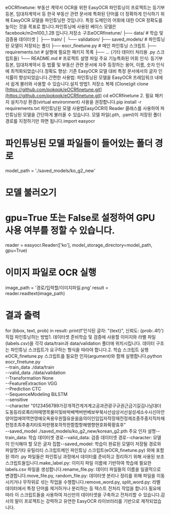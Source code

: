 eOCRfinetune: 부동산 계약서 OCR을 위한 EasyOCR 파인튜닝이 프로젝트는 등기부등본, 임대차계약서 등 한국 부동산 관련 문서에 특화된 단어를 더 정확하게 인식하기 위해 EasyOCR 모델을 파인튜닝한 것입니다. 특정 도메인의 어휘에 대한 OCR 정확도를 높이는 것을 목표로 합니다.파인튜닝에 사용된 베이스 모델은 facebook/m2m100_1.2B 입니다.저장소 구조eOCRfinetune/
├── data/                  # 학습 및 검증용 데이터셋
│   ├── train/
│   └── validation/
├── saved_models/          # 파인튜닝된 모델이 저장되는 폴더
├── eocr_finetune.py       # 메인 파인튜닝 스크립트
├── requirements.txt       # 실행에 필요한 패키지 목록
├── ... (기타 데이터 처리용 .py 스크립트들)
└── README.md              # 프로젝트 설명 파일
주요 기능특화된 어휘 인식: 등기부등본, 임대차계약서 등 법률 및 부동산 관련 문서에 자주 등장하는 용어, 이름, 숫자 인식에 최적화되었습니다.정확도 향상: 기존 EasyOCR 모델 대비 특정 문서에서의 글자 인식률이 향상되었습니다.간편한 사용법: 파인튜닝된 모델을 EasyOCR 프레임워크 내에서 쉽게 불러와 사용할 수 있습니다.설치 방법1. 저장소 복제 (Clone)git clone [https://github.com/pokqok/eOCRfinetune.git](https://github.com/pokqok/eOCRfinetune.git)
cd eOCRfinetune
2. 필요 패키지 설치가상 환경(virtual environment) 사용을 권장합니다.pip install -r requirements.txt
파인튜닝된 모델 사용법EasyOCR의 Reader 클래스를 사용하여 파인튜닝된 모델을 간단하게 불러올 수 있습니다. 모델 파일(.pth, .yaml)이 저장된 폴더 경로를 지정하기만 하면 됩니다.import easyocr

# 파인튜닝된 모델 파일들이 들어있는 폴더 경로
model_path = './saved_models/ko_g2_new'

# 모델 불러오기
# gpu=True 또는 False로 설정하여 GPU 사용 여부를 정할 수 있습니다.
reader = easyocr.Reader(['ko'], model_storage_directory=model_path, gpu=True)

# 이미지 파일로 OCR 실행
image_path = '경로/입력할/이미지파일.png'
result = reader.readtext(image_path)

# 결과 출력
for (bbox, text, prob) in result:
    print(f'인식된 글자: "{text}", 신뢰도: {prob:.4f}')
직접 파인튜닝하는 방법1. 데이터셋 준비학습 및 검증에 사용할 이미지와 라벨 파일(labels.csv)을 각각 data/train과 data/validation 폴더에 위치시킵니다. 데이터 구조는 파인튜닝 스크립트가 요구하는 형식을 따라야 합니다.2. 학습 스크립트 실행eOCR_finetune.py 스크립트를 필요한 인자(argument)와 함께 실행합니다.python eocr_finetune.py \
    --train_data ./data/train \
    --valid_data ./data/validation \
    --Transformation None \
    --FeatureExtraction VGG \
    --Prediction CTC \
    --SequenceModeling BiLSTM \
    --sensitive \
    --character "0123456789가강개객건게겨계고공과관광구규권근금기길김나남대더도동등라로록리마매명목물미및바박배백버번베보부북사산삼상서선설성세소수시신아안양어업에여역연영예오옥용우원월유윤을음의이인임입자작장재전정제조종주중지직차채천청초최추충치타토파판평포하학한함합항해행향현호화확황효후" \
    --saved_model ./saved_models/ko_g2_new/korean_g2.pth
주요 인자 설명--train_data: 학습 데이터셋 경로--valid_data: 검증 데이터셋 경로--character: 모델이 인식해야 할 모든 글자 집합--saved_model: 학습이 완료된 모델이 저장될 경로와 파일명기타 유틸리티 스크립트메인 파인튜닝 스크립트(eOCR_finetune.py) 외에 포함된 여러 .py 파일들은 파인튜닝 과정에서 데이터를 준비하고 정리하기 위해 사용된 보조 스크립트들입니다.make_label.py: 이미지 파일 이름에 기반하여 학습에 필요한 labels.csv 파일을 생성합니다.rename_file.py: 데이터 파일들의 이름을 일괄적으로 변경합니다.move_file.py, random_file.py: 데이터셋 분리나 정리를 위해 파일을 이동시키거나 무작위로 섞는 작업을 수행합니다.remove_word.py, split_word.py: 라벨 데이터에서 특정 단어를 제거하거나 분리하는 등 텍스트 전처리 작업을 합니다.필요에 따라 이 스크립트들을 사용하여 자신만의 데이터셋을 구축하고 전처리할 수 있습니다.감사의 말이 프로젝트는 강력하고 유연한 EasyOCR 라이브러리를 기반으로 제작되었습니다.
